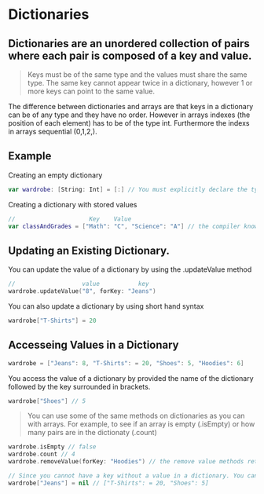 # Dictionaries
## Dictionaries are an unordered collection of pairs where each pair is composed of a key and value.

> Keys must be of the same type and the values must share the same type.
> The same key cannot appear twice in a dictionary, however 1 or more keys can point to the same value.

The difference between dictionaries and arrays are that keys in a dictionary can be of any type and they have no order. However in arrays indexes (the position of each element) has to be of the type int. Furthermore the indexs in arrays sequential (0,1,2,).

## Example

Creating an empty dictionary

``` swift
var wardrobe: [String: Int] = [:] // You must explicitly declare the type of each value and key of an empty dictionary. 
```

Creating a dictionary with stored values

``` swift
//                     Key    Value
var classAndGrades = ["Math": "C", "Science": "A"] // the compiler knows that you want a string for the key and value by use of type inferance. No need to explictly declare the type.
```

## Updating an Existing Dictionary.
You can update the value of a dictionary by using the .updateValue method

``` swift
//                   value           key
wardrobe.updateValue("8", forKey: "Jeans")
```
You can also update a dictionary by using short hand syntax

``` swift
wardrobe["T-Shirts"] = 20
```

## Accesseing Values in a Dictionary

``` swift
wardrobe = ["Jeans": 8, "T-Shirts": = 20, "Shoes": 5, "Hoodies": 6]
```

You access the value of a dictionary by provided the name of the dictionary followed by the key surrounded in brackets.
``` swift
wardrobe["Shoes"] // 5
```
> You can use some of the same methods on dictionaries as you can with arrays. For example, to see if an array is empty (.isEmpty) or how many pairs are in the dictionaty (.count) 

``` swift
wardrobe.isEmpty // false
wardrobe.count // 4
wardrobe.removeValue(forKey: "Hoodies") // the remove value methods returns the key, just in case you wanted to do something with it

// Since you cannot have a key without a value in a dictionary. You can set that key with a nil value to remove the pair
wardrobe["Jeans"] = nil // ["T-Shirts": = 20, "Shoes": 5]
``` 


